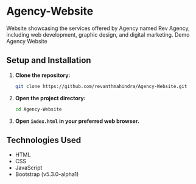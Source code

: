 # Agency-Website

Website showcasing the services offered by Agency named Rev Agency, including web development, graphic design, and digital marketing.
Demo Agency Website

## Setup and Installation

1. **Clone the repository:**

    ```bash
    git clone https://github.com/revanthmahindra/Agency-Website.git
    ```

2. **Open the project directory:**

    ```bash
    cd Agency-Website
    ```

3. **Open `index.html` in your preferred web browser.**

## Technologies Used

- HTML
- CSS
- JavaScript
- Bootstrap (v5.3.0-alpha1)

